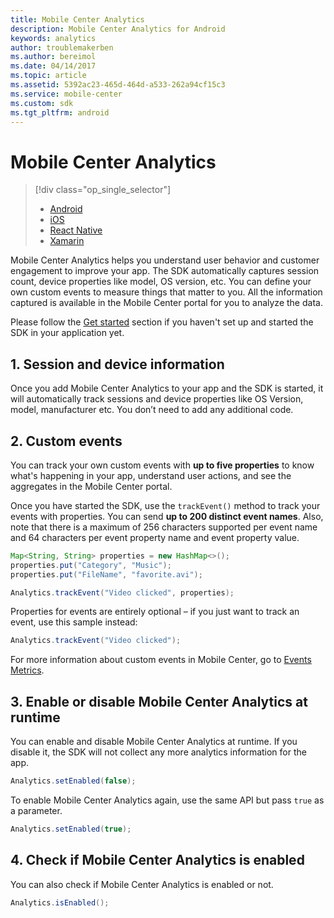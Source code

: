 ```yaml
---
title: Mobile Center Analytics
description: Mobile Center Analytics for Android
keywords: analytics
author: troublemakerben
ms.author: bereimol
ms.date: 04/14/2017
ms.topic: article
ms.assetid: 5392ac23-465d-464d-a533-262a94cf15c3
ms.service: mobile-center
ms.custom: sdk
ms.tgt_pltfrm: android
---
```


# Mobile Center Analytics

> [!div class="op_single_selector"]
> * [Android](android.md)
> * [iOS](ios.md)
> * [React Native](react-native.md)
> * [Xamarin](xamarin.md)

Mobile Center Analytics helps you understand user behavior and customer engagement to improve your app. The SDK automatically captures session count, device properties like model, OS version, etc. You can define your own custom events to measure things that matter to you. All the information captured is available in the Mobile Center portal for you to analyze the data.

Please follow the [Get started](~/sdk/get-started/android.md) section if you haven't set up and started the SDK in your application yet.

## 1. Session and device information

Once you add Mobile Center Analytics to your app and the SDK is started, it will automatically track sessions and device properties like OS Version, model, manufacturer etc. You don’t need to add any additional code.

## 2. Custom events

You can track your own custom events with **up to five properties** to know what's happening in your app, understand user actions, and see the aggregates in the Mobile Center portal.

Once you have started the SDK, use the `trackEvent()` method to track your events with properties. You can send **up to 200 distinct event names**. Also, note that there is a maximum of 256 characters supported per event name and 64 characters per event property name and event property value.

```java
Map<String, String> properties = new HashMap<>();
properties.put("Category", "Music");
properties.put("FileName", "favorite.avi");

Analytics.trackEvent("Video clicked", properties);
```

Properties for events are entirely optional – if you just want to track an event, use this sample instead:

```java
Analytics.trackEvent("Video clicked");
```

For more information about custom events in Mobile Center, go to [Events Metrics](~/analytics/understand-events.md). 

## 3. Enable or disable Mobile Center Analytics at runtime

You can enable and disable Mobile Center Analytics at runtime. If you disable it, the SDK will not collect any more analytics information for the app.

```java
Analytics.setEnabled(false);
```

To enable Mobile Center Analytics again, use the same API but pass `true` as a parameter.

```java
Analytics.setEnabled(true);
```

## 4. Check if Mobile Center Analytics is enabled

You can also check if Mobile Center Analytics is enabled or not.

```java
Analytics.isEnabled();
```